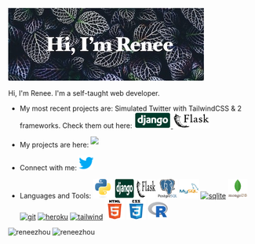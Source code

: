 
<img src="header.jpeg" alt="header" style=""/>

Hi, I'm Renee. I'm a self-taught web developer. 
- My most recent projects are:
	 Simulated Twitter with TailwindCSS & 2 frameworks.
		<!-- <img src="twitter.png" width="22">
		<img src="https://www.vectorlogo.zone/logos/tailwindcss/tailwindcss-icon.svg" alt="tailwind" width="22"/>
		<img src="chirper_color.png" width="20"> -->
	Check them out here:
	<a href="http://django-chirper.herokuapp.com">
		<img src="devicon-django.svg" width="75px">
	</a>
	<a href="http:/flask-chirper.herokuapp.com">
		<img src="devicon-flask.svg" width="75px">   
	</a>

- My projects are here:
<a href="https://github.com/ReneeZhou/"><img src="https://raw.githubusercontent.com/rdimascio/icons/932c4cf6c9e2031abeca1c164baa0f76785c16fe/icons/light/github.svg" width="36px" style="margin-bottom:6px" href="https://github.com/ReneeZhou"></a>
- Connect with me:
<a href="https://twitter.com/reneezhous/"><img src="twitter.png" width="30"></a>

- Languages and Tools:
  <a href="https://www.python.org" target="_blank"><img src="https://raw.githubusercontent.com/devicons/devicon/master/icons/python/python-original.svg" alt="python" width="40" height="40"/></a>
	<a href="https://www.djangoproject.com/" target="_blank"><img src="devicon-django.svg" alt="django" width="40" height="40"/></a>
  <a href="https://flask.palletsprojects.com/" target="_blank"><img src="devicon-flask.svg" alt="flask" width="40" height="40"/></a>
    <a href="https://www.postgresql.org" target="_blank"><img src="https://raw.githubusercontent.com/devicons/devicon/master/icons/postgresql/postgresql-original-wordmark.svg" alt="postgresql" width="40" height="40"/></a>
  <a href="https://www.mysql.com/" target="_blank"><img src="https://raw.githubusercontent.com/devicons/devicon/master/icons/mysql/mysql-original-wordmark.svg" alt="mysql" width="40" height="40"/></a>
  <a href="https://www.sqlite.org/" target="_blank"><img src="https://www.vectorlogo.zone/logos/sqlite/sqlite-icon.svg" alt="sqlite" width="40" height="40"/></a>
  <a href="https://www.mongodb.com/" target="_blank"><img src="https://raw.githubusercontent.com/devicons/devicon/master/icons/mongodb/mongodb-original-wordmark.svg" alt="mongodb" width="40" height="40"/></a>
    <a href="https://git-scm.com/" target="_blank"><img src="https://www.vectorlogo.zone/logos/git-scm/git-scm-icon.svg" alt="git" width="40" height="40"/></a>
  <a href="https://heroku.com" target="_blank"><img src="https://www.vectorlogo.zone/logos/heroku/heroku-icon.svg" alt="heroku" width="40" height="40"/></a>
    <a href="https://tailwindcss.com/" target="_blank"><img src="https://www.vectorlogo.zone/logos/tailwindcss/tailwindcss-icon.svg" alt="tailwind" width="40" height="40"/></a>
    <a href="https://www.w3.org/html/" target="_blank"><img src="https://raw.githubusercontent.com/devicons/devicon/master/icons/html5/html5-original-wordmark.svg" alt="html5" width="40" height="40"/></a>
  <a href="https://www.w3schools.com/css/" target="_blank"><img src="https://raw.githubusercontent.com/devicons/devicon/master/icons/css3/css3-original-wordmark.svg" alt="css3" width="40" height="40"/></a>
  <a href="https://www.r-project.org/" target="_blank"><img src="https://raw.githubusercontent.com/devicons/devicon/c7d326b6009e60442abc35fa45706d6f30ee4c8e/icons/r/r-original.svg" width="40" height="40"></a>


<img src="https://github-readme-streak-stats.herokuapp.com/?user=reneezhou&theme=gotham" alt="reneezhou" />
<img src="https://komarev.com/ghpvc/?username=reneezhou&label=Profile%20views&color=0e75b6&style=for-the-badge&logo=appveyor" alt="reneezhou" />
